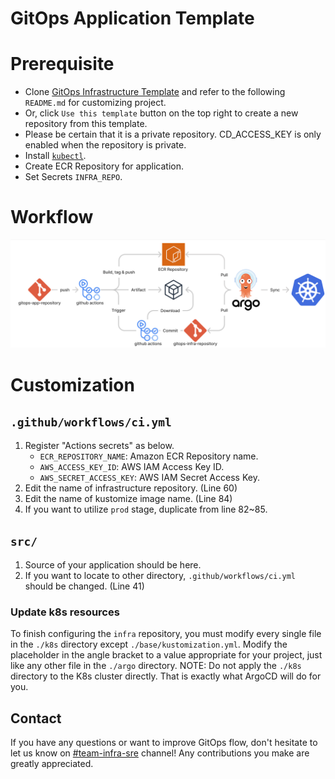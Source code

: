 # GitOps Application Template

# Prerequisite
- Clone [GitOps Infrastructure Template](https://github.com/indentcorp/gitops-infra-template) and refer to the following `README.md` for customizing project.
- Or, click `Use this template` button on the top right to create a new repository from this template.
- Please be certain that it is a private repository. CD_ACCESS_KEY is only enabled when the repository is private.
- Install [`kubectl`](https://kubernetes.io/docs/tasks/tools/).
- Create ECR Repository for application.
- Set Secrets `INFRA_REPO`. 

# Workflow
![workflow](static/workflow.png)

# Customization
## `.github/workflows/ci.yml`
1. Register "Actions secrets" as below.
    - `ECR_REPOSITORY_NAME`: Amazon ECR Repository name.
    - `AWS_ACCESS_KEY_ID`: AWS IAM Access Key ID.
    - `AWS_SECRET_ACCESS_KEY`: AWS IAM Secret Access Key.
1. Edit the name of infrastructure repository. (Line 60)
1. Edit the name of kustomize image name. (Line 84)
1. If you want to utilize `prod` stage, duplicate from line 82~85.

## `src/`
1. Source of your application should be here.
2. If you want to locate to other directory, `.github/workflows/ci.yml` should be changed. (Line 41)
 
### Update k8s resources
To finish configuring the `infra` repository, you must modify every single file in the `./k8s` directory except `./base/kustomization.yml`.
Modify the placeholder in the angle bracket to a value appropriate for your project, just like any other file in the `./argo` directory.
NOTE: Do not apply the `./k8s` directory to the K8s cluster directly. That is exactly what ArgoCD will do for you.

## Contact
If you have any questions or want to improve GitOps flow, don't hesitate to let us know on [#team-infra-sre](https://indentcorp.slack.com/archives/C02D3SVPWC8) channel! Any contributions you make are greatly appreciated.

